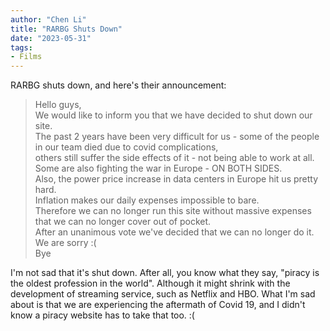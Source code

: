 ```yaml
---
author: "Chen Li"
title: "RARBG Shuts Down"
date: "2023-05-31"
tags: 
- Films
---
```


RARBG shuts down, and here's their announcement:

>Hello guys,  
>We would like to inform you that we have decided to shut down our site.  
>The past 2 years have been very difficult for us - some of the people in our team died due to covid complications,  
>others still suffer the side effects of it - not being able to work at all.  
>Some are also fighting the war in Europe - ON BOTH SIDES.  
>Also, the power price increase in data centers in Europe hit us pretty hard.  
>Inflation makes our daily expenses impossible to bare.  
>Therefore we can no longer run this site without massive expenses that we can no longer cover out of pocket.  
>After an unanimous vote we've decided that we can no longer do it.  
>We are sorry :(  
>Bye

I'm not sad that it's shut down. After all, you know what they say, "piracy is the oldest profession in the world". Although it might shrink with the development of streaming service, such as Netflix and HBO. What I'm sad about is that we are experiencing the aftermath of Covid 19, and I didn't know a piracy website has to take that too. :(